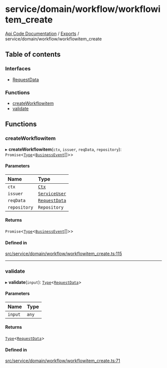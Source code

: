 # service/domain/workflow/workflowitem\_create
 
[Api Code Documentation](../README.md) / [Exports](../modules.md) / service/domain/workflow/workflowitem\_create

## Table of contents

### Interfaces

- [RequestData](../interfaces/service_domain_workflow_workflowitem_create.RequestData.md)

### Functions

- [createWorkflowitem](service_domain_workflow_workflowitem_create.md#createworkflowitem)
- [validate](service_domain_workflow_workflowitem_create.md#validate)

## Functions

### createWorkflowitem

▸ **createWorkflowitem**(`ctx`, `issuer`, `reqData`, `repository`): `Promise`\<[`Type`](result.md#type)\<[`BusinessEvent`](service_domain_business_event.md#businessevent)[]\>\>

#### Parameters

| Name | Type |
| :------ | :------ |
| `ctx` | [`Ctx`](../interfaces/lib_ctx.Ctx.md) |
| `issuer` | [`ServiceUser`](../interfaces/service_domain_organization_service_user.ServiceUser.md) |
| `reqData` | [`RequestData`](../interfaces/service_domain_workflow_workflowitem_create.RequestData.md) |
| `repository` | `Repository` |

#### Returns

`Promise`\<[`Type`](result.md#type)\<[`BusinessEvent`](service_domain_business_event.md#businessevent)[]\>\>

#### Defined in

[src/service/domain/workflow/workflowitem_create.ts:115](https://github.com/openkfw/TruBudget/blob/d2b440c/api/src/service/domain/workflow/workflowitem_create.ts#L115)

___

### validate

▸ **validate**(`input`): [`Type`](result.md#type)\<[`RequestData`](../interfaces/service_domain_workflow_workflowitem_create.RequestData.md)\>

#### Parameters

| Name | Type |
| :------ | :------ |
| `input` | `any` |

#### Returns

[`Type`](result.md#type)\<[`RequestData`](../interfaces/service_domain_workflow_workflowitem_create.RequestData.md)\>

#### Defined in

[src/service/domain/workflow/workflowitem_create.ts:71](https://github.com/openkfw/TruBudget/blob/d2b440c/api/src/service/domain/workflow/workflowitem_create.ts#L71)
